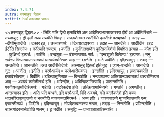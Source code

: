 ```yaml
---
index: 7.4.71
sutra: तस्मान्नुड् द्विहलः
vritti: balamanorama
---
```


<<तस्मान्नुड् द्विहलः>> - लिटि णलि द्वित्वे हलादिशेषे अत आदेरित्यभ्यासाकारस्य दीर्घे आ अर्देति स्थिते — तस्मान्नुट् । द्वौ हलौ यस्य तस्येति विग्रहः । तच्छब्देनअत आदे॑रिति कृतदीर्घः परामृश्यते । तदाह — -दीर्घीभूतादिति । टकार इत् । उच्चारणार्थः । टित्त्वादाद्यवयवः । तदाह —  आनर्देति । आर्दीदिति ।इट ईटी॑ति सिज्लोपः । नर्देत्यादि स्पष्टम् । कर्देति । कुत्सितशब्देन कुत्सितविशेषो विवक्षित इत्याह —  कौक्ष इति । कुक्षिभवे इत्यर्थः । खर्देति । दन्दशूकः —  दंशनस्वभावः सर्पः । "दन्दशूको बिलेशयः" इत्यमरः । ननु सर्पस्य क्रियात्वाऽभावात्कथं धात्वर्थत्वमित्यत आह — दंशनेति । अति अदीति । इदित्त्वान्नुम् । तदाह — अन्ततीति । आनन्तेति ।अत आदे॑रिति दीर्घः ।तस्मान्नुड् द्विहलः॑ इति नुट् । एवम्-अन्दति । आनन्देति । नुट् । आन्दीत् । इदीति । परमैआर्यम् = परमेआरीभवनम् । इन्दतीति । इदित्त्वान्नुम् । इन्दांचकारेति ।इजादेश्चे॑त्याम् । बिदीति । इदित्त्वान्नुमित्याह — बिन्दतीति । नन्ववयवस्य अक्रियारूपत्वातक्थं धात्वर्थमित्यत आह —  अवयवं करोतीत्यर्थ इति । अबिन्दीत् । अबिन्दिष्टामित्यादि । पाटान्तमिति । पवर्गीयचतुर्थादिरित्यर्थः । गडीति । वदनैकदेश इति । तत्क्रियायामित्यर्थः । गण्डति । अगण्डीत् । अन्तत्यादय इति । अति अदि बन्धने, इदि परमैआर्ये, बिदि अवयवे, गडि वदनैकदेशे इति पञ्च धातवस्तिङ्प्रकृतयो न भवन्तीति काश्यपमतमित्यर्थः । अन्य इति । काश्यपादन्ये मुनयस्तिङमपि एभ्य् इच्छन्तीत्यर्थः । णिदीति । इदित्त्वान्नुम् । णोपदेशत्वाण्णस्य नत्वम् । तदाह — निन्दतीति । प्रणिन्दतीति ।उपसर्गादसमासेऽपी॑ति णत्वम् । टु नदीति । समृद्धिः — प्रजापआआदिसम्पत्तिः ।